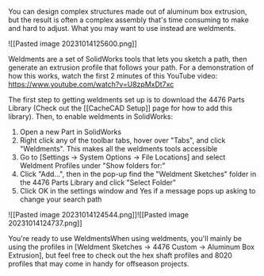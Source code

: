 You can design complex structures made out of aluminum box extrusion, but the result is often a complex assembly that's time consuming to make and hard to adjust. What you may want to use instead are weldments.

![[Pasted image 20231014125600.png]]

Weldments are a set of SolidWorks tools that lets you sketch a path, then generate an extrusion profile that follows your path. For a demonstration of how this works, watch the first 2 minutes of this YouTube video: https://www.youtube.com/watch?v=U8zpMxDt7xc

The first step to getting weldments set up is to download the 4476 Parts Library (Check out the [[CacheCAD Setup]] page for how to add this library). Then, to enable weldments in SolidWorks:
1. Open a new Part in SolidWorks
2. Right click any of the toolbar tabs, hover over "Tabs", and click "Weldments". This makes all the weldments tools accessible
3. Go to \[Settings -> System Options -> File Locations] and select Weldment Profiles under "Show folders for:"
4. Click "Add...", then in the pop-up find the "Weldment Sketches" folder in the 4476 Parts Library and click "Select Folder"
5. Click OK in the settings window and Yes if a message pops up asking to change your search path

![[Pasted image 20231014124544.png]]![[Pasted image 20231014124737.png]]

You're ready to use WeldmentsWhen using weldments, you'll mainly be using the profiles in \[Weldment Sketches -> 4476 Custom -> Aluminum Box Extrusion], but feel free to check out the hex shaft profiles and 8020 profiles that may come in handy for offseason projects.